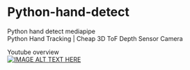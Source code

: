 # Python-hand-detect
Python hand detect mediapipe<br>
Python Hand Tracking | Cheap 3D ToF Depth Sensor Camera<br>

Youtube overview <BR>
[![IMAGE ALT TEXT HERE](https://img.youtube.com/vi/CPq58z2kVi8/0.jpg)](https://www.youtube.com/watch?v=CPq58z2kVi8)
